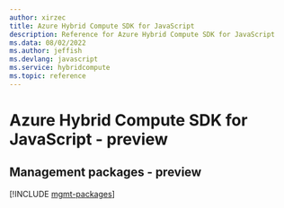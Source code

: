```yaml
---
author: xirzec
title: Azure Hybrid Compute SDK for JavaScript
description: Reference for Azure Hybrid Compute SDK for JavaScript
ms.data: 08/02/2022
ms.author: jeffish
ms.devlang: javascript
ms.service: hybridcompute
ms.topic: reference
---
```

# Azure Hybrid Compute SDK for JavaScript - preview

## Management packages - preview
[!INCLUDE [mgmt-packages](hybrid-compute-mgmt-index.md)]